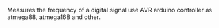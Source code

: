 Measures the frequency of a digital signal use AVR arduino controller as atmega88, atmega168 and other.
